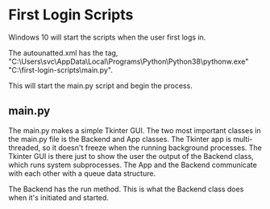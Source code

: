 # First Login Scripts

Windows 10 will start the scripts when the user first logs in.

The autounatted.xml has the tag, <CommandLine>"C:\Users\svc\AppData\Local\Programs\Python\Python38\pythonw.exe" "C:\first-login-scripts\main.py"</CommandLine>.

This will start the main.py script and begin the process.

## main.py
The main.py makes a simple Tkinter GUI. The two most important classes in the main.py file is the Backend and App classes.
The Tkinter app is multi-threaded, so it doesn't freeze when the running background processes.
The Tkinter GUI is there just to show the user the output of the Backend class, which runs system subprocesses.
The App and the Backend communicate with each other with a queue data structure.

The Backend has the run method. This is what the Backend class does when it's initiated and started.




 